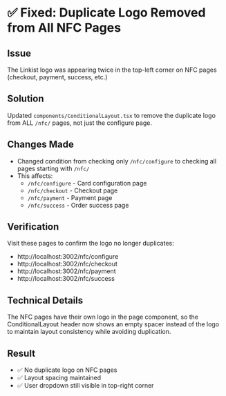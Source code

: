 # ✅ Fixed: Duplicate Logo Removed from All NFC Pages

## Issue
The Linkist logo was appearing twice in the top-left corner on NFC pages (checkout, payment, success, etc.)

## Solution
Updated `components/ConditionalLayout.tsx` to remove the duplicate logo from ALL `/nfc/` pages, not just the configure page.

## Changes Made
- Changed condition from checking only `/nfc/configure` to checking all pages starting with `/nfc/`
- This affects:
  - `/nfc/configure` - Card configuration page
  - `/nfc/checkout` - Checkout page
  - `/nfc/payment` - Payment page
  - `/nfc/success` - Order success page

## Verification
Visit these pages to confirm the logo no longer duplicates:
- http://localhost:3002/nfc/configure
- http://localhost:3002/nfc/checkout
- http://localhost:3002/nfc/payment
- http://localhost:3002/nfc/success

## Technical Details
The NFC pages have their own logo in the page component, so the ConditionalLayout header now shows an empty spacer instead of the logo to maintain layout consistency while avoiding duplication.

## Result
- ✅ No duplicate logo on NFC pages
- ✅ Layout spacing maintained
- ✅ User dropdown still visible in top-right corner